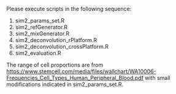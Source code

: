 Please execute scripts in the following sequence: 

1. sim2_params_set.R
2. sim2_refGenerator.R
3. sim2_mixGenerator.R 
4. sim2_deconvolution_rPlatform.R 
5. sim2_deconvolution_crossPlatform.R 
6. sim2_evaluation.R

The range of cell proportions are from https://www.stemcell.com/media/files/wallchart/WA10006-Frequencies_Cell_Types_Human_Peripheral_Blood.pdf with small modifications indicated in sim2_params_set.R. 
